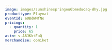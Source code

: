 ```yaml
---
image: images/sunshinespringeu6bmeducaq-dhy.jpg
producttype: Playmat
eventId: eUBdWMfNo
pricings:
  - quantity: 1
    price: 65
asin: s-A6JKktEuQ
merchandise: comiket
---
```

